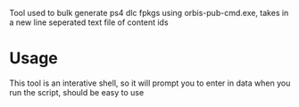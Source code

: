  Tool used to bulk generate ps4 dlc fpkgs using orbis-pub-cmd.exe, takes in a new line seperated text file of content ids

 # Usage
 This tool is an interative shell, so it will prompt you to enter in data when you run the script, should be easy to use
